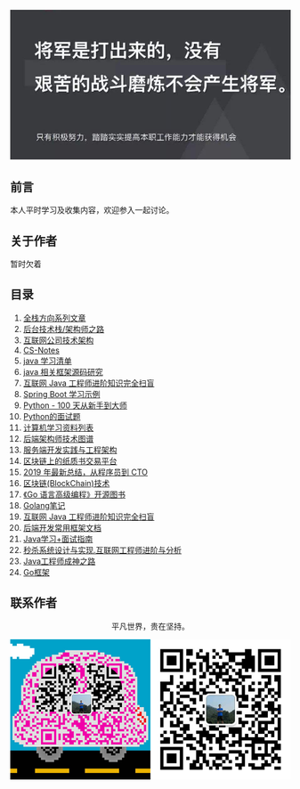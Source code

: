 ![image](./img/timg.jpg)
<br>

## 前言

本人平时学习及收集内容，欢迎参入一起讨论。

## 关于作者

暂时欠着

## 目录

1. [全栈方向系列文章](https://github.com/pkwenda/Blog)
1. [后台技术栈/架构师之路](https://github.com/frank-lam/fullstack-tutorial)
1. [互联网公司技术架构](https://github.com/davideuler/architecture.of.internet-product)
1. [CS-Notes](https://github.com/CyC2018/CS-Notes)
1. [java 学习清单](https://github.com/crossoverJie/JCSprout)
1. [java 相关框架源码研究](https://github.com/YunaiV/Blog)
1. [互联网 Java 工程师进阶知识完全扫盲](https://github.com/doocs/advanced-java)
1. [Spring Boot 学习示例](https://github.com/ityouknow/spring-boot-examples)
1. [Python - 100 天从新手到大师](https://github.com/jackfrued/Python-100-Days)
2. [Python的面试题](https://github.com/taizilongxu/interview_python)
3. [计算机学习资料列表](https://github.com/NGLSL/learning-material-list)
4. [后端架构师技术图谱](https://github.com/xingshaocheng/architect-awesome)
5. [服务端开发实践与工程架构](https://github.com/wx-chevalier/Backend-Series)
6. [区块链上的纸质书交易平台](https://github.com/b3log/chainbook)
7. [2019 年最新总结，从程序员到 CTO](https://github.com/0voice/from_coder_to_expert)
8. [区块链(BlockChain)技术](https://github.com/chaozh/awesome-blockchain-cn)
9. [《Go 语言高级编程》开源图书](https://github.com/chai2010/advanced-go-programming-book) 
10. [Golang笔记](https://github.com/overnote/golang)
11. [互联网 Java 工程师进阶知识完全扫盲](https://github.com/doocs/advanced-java)
12. [后端开发常用框架文档](https://github.com/docs4dev/docs4dev)
13. [Java学习+面试指南](https://github.com/Snailclimb/JavaGuide)
14. [秒杀系统设计与实现.互联网工程师进阶与分析](https://github.com/qiurunze123/miaosha)
15. [Java工程师成神之路](https://github.com/hollischuang/toBeTopJavaer)
16. [Go框架](https://github.com/yinggaozhen/awesome-go-cn)

## 联系作者

<div align="center">
    <p>
        平凡世界，贵在坚持。
    </p>
    <img src="./img/contact.png" />
</div>
